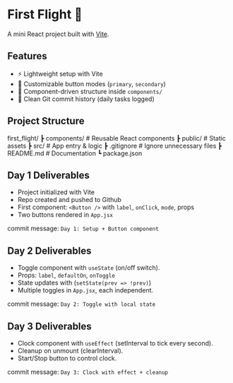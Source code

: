 # First Flight 🚀

A mini React project built with [Vite](https://vitejs.dev/).    

## Features
- ⚡ Lightweight setup with Vite  
- 🎨 Customizable button modes (`primary`, `secondary`)  
- 🧩 Component-driven structure inside `components/`  
- 📝 Clean Git commit history (daily tasks logged)  

## Project Structure
first_flight/
┣ components/ # Reusable React components
┣ public/ # Static assets
┣ src/ # App entry & logic
┣ .gitignore # Ignore unnecessary files
┣ README.md # Documentation
┗ package.json

## Day 1 Deliverables
- Project initialized with Vite
- Repo created and pushed to Github
- First component: `<Button />` with `label`, `onClick`, `mode`, props
- Two buttons rendered in `App.jsx`

commit message: `Day 1: Setup + Button component`

## Day 2 Deliverables
- Toggle component with `useState` (on/off switch).
- Props: `label`, `defaultOn`, `onToggle`
- State updates with (`setState(prev => !prev)`)
- Multiple toggles in `App.jsx`, each independent.

commit message: `Day 2: Toggle with local state`

## Day 3 Deliverables
- Clock component with `useEffect` (setInterval to tick every second).
- Cleanup on unmount (clearInterval).
- Start/Stop button to control clock.

commit message: `Day 3: Clock with effect + cleanup`